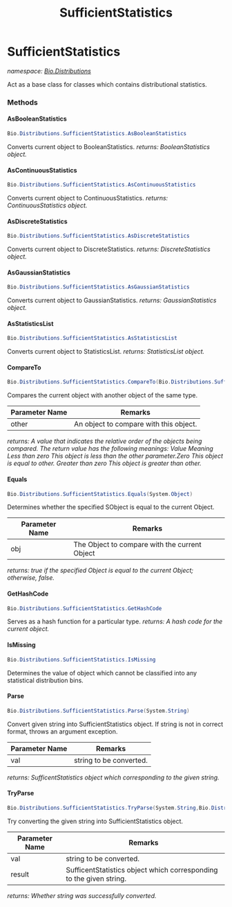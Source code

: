 ﻿---
title: SufficientStatistics
---

# SufficientStatistics
_namespace: [Bio.Distributions](N-Bio.Distributions.html)_

Act as a base class for classes which contains distributional statistics.

### Methods

#### AsBooleanStatistics
```csharp
Bio.Distributions.SufficientStatistics.AsBooleanStatistics
```
Converts current object to BooleanStatistics.
_returns: BooleanStatistics object._

#### AsContinuousStatistics
```csharp
Bio.Distributions.SufficientStatistics.AsContinuousStatistics
```
Converts current object to ContinuousStatistics.
_returns: ContinuousStatistics object._

#### AsDiscreteStatistics
```csharp
Bio.Distributions.SufficientStatistics.AsDiscreteStatistics
```
Converts current object to DiscreteStatistics.
_returns: DiscreteStatistics object._

#### AsGaussianStatistics
```csharp
Bio.Distributions.SufficientStatistics.AsGaussianStatistics
```
Converts current object to GaussianStatistics.
_returns: GaussianStatistics object._

#### AsStatisticsList
```csharp
Bio.Distributions.SufficientStatistics.AsStatisticsList
```
Converts current object to StatisticsList.
_returns: StatisticsList object._

#### CompareTo
```csharp
Bio.Distributions.SufficientStatistics.CompareTo(Bio.Distributions.SufficientStatistics)
```
Compares the current object with another object of the same type.

|Parameter Name|Remarks|
|--------------|-------|
|other| An object to compare with this object.|

_returns:  A value that indicates the relative order of the objects being compared.
            The return value has the following meanings: Value Meaning Less than zero
            This object is less than the other parameter.Zero This object is equal to
            other. Greater than zero This object is greater than other._

#### Equals
```csharp
Bio.Distributions.SufficientStatistics.Equals(System.Object)
```
Determines whether the specified SObject is equal to the current Object.

|Parameter Name|Remarks|
|--------------|-------|
|obj|The Object to compare with the current Object|

_returns: true if the specified Object is equal to the current Object; otherwise, false._

#### GetHashCode
```csharp
Bio.Distributions.SufficientStatistics.GetHashCode
```
Serves as a hash function for a particular type.
_returns: A hash code for the current object._

#### IsMissing
```csharp
Bio.Distributions.SufficientStatistics.IsMissing
```
Determines the value of object which cannot be classified into any statistical distribution bins.

#### Parse
```csharp
Bio.Distributions.SufficientStatistics.Parse(System.String)
```
Convert given string into SufficientStatistics object.
 If string is not in correct format, throws an argument exception.

|Parameter Name|Remarks|
|--------------|-------|
|val|string to be converted.|

_returns: SufficentStatistics object which corresponding to the given string._

#### TryParse
```csharp
Bio.Distributions.SufficientStatistics.TryParse(System.String,Bio.Distributions.SufficientStatistics@)
```
Try converting the given string into SufficientStatistics object.

|Parameter Name|Remarks|
|--------------|-------|
|val|string to be converted.|
|result|SufficentStatistics object which corresponding to the given string.|

_returns: Whether string was successfully converted._




